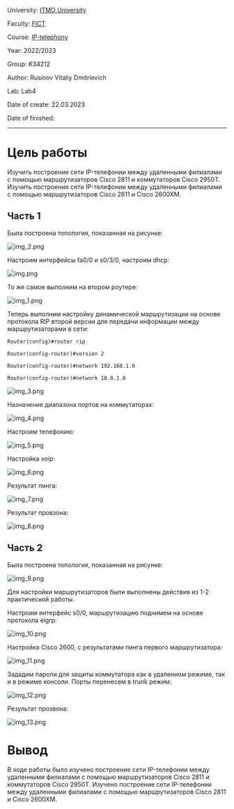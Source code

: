 University: [ITMO University](https://itmo.ru/ru/)

Faculty: [FICT](https://fict.itmo.ru)

Course: [IP-telephony](https://github.com/itmo-ict-faculty/ip-telephony)

Year: 2022/2023

Group: K34212

Author: Rusinov Vitaliy Dmitrievich

Lab: Lab4

Date of create: 22.03.2023

Date of finished: 

---
# Цель работы
Изучить построение сети IP-телефонии между удаленными филиалами с помощью маршрутизаторов Cisco 2811 и коммутаторов Cisco 2950Т. Изучить построение сети IP-телефонии между удаленными филиалами с помощью маршрутизаторов Cisco 2811 и Cisco 2600XM.
## Часть 1
Была построена топология, показанная на рисунке:

![img_2.png](lab4_3.png)

Настроим интерфейсы fa0/0 и s0/3/0, настроим dhcp:

![img.png](lab4_1.png)

То же самое выполним на втором роутере:

![img_1.png](lab4_2.png)

Теперь выполним настройку динамической маршрутизации на основе протокола RIP
второй версии для передачи информации между маршрутизаторами в сети:

    Router(config)#router rip

    Router(config-router)#version 2

    Router(config-router)#network 192.168.1.0

    Router(config-router)#network 10.0.1.0


![img_3.png](lab4_4.png)

Назначение диапазона портов на коммутаторах:

![img_4.png](lab4_5.png)

Настроим телефонию:

![img_5.png](lab4_6.png)

Настройка voip:

![img_6.png](lab4_7.png)

Результат пинга:

![img_7.png](lab4_8.png)

Результат провзона:

![img_8.png](lab4_9.png)
## Часть 2
Была построена топология, показанная на рисунке:

![img_9.png](lab4_10.png)

Для настройки маршрутизаторов были выполнены действия из 1-2 практической работы.

Настроим интерфейс s0/0, маршрутизацию поднимем на основе протокола eigrp:

![img_10.png](lab4_11.png)

Настройка Cisco 2600, с результатами пинга первого маршрутизатора:

![img_11.png](lab4_12.png)

Зададим пароли для защиты коммутатора как в удаленном режиме, так и в режиме консоли. Порты перенесем в trunk режим:

![img_12.png](lab4_13.png)

Результат прозвона:

![img_13.png](lab4_14.png)
# Вывод
В ходе работы было изучено построение сети IP-телефонии между удаленными филиалами с помощью маршрутизаторов Cisco 2811 и коммутаторов Cisco 2950Т. Изучено построение сети IP-телефонии между удаленными филиалами с помощью маршрутизаторов Cisco 2811 и Cisco 2600XM.
